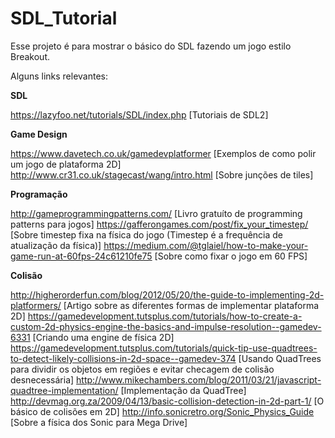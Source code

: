 # SDL_Tutorial

Esse projeto é para mostrar o básico do SDL fazendo um jogo estilo Breakout.

Alguns links relevantes:

**SDL**

https://lazyfoo.net/tutorials/SDL/index.php [Tutoriais de SDL2]

**Game Design**

https://www.davetech.co.uk/gamedevplatformer [Exemplos de como polir um jogo de plataforma 2D]
http://www.cr31.co.uk/stagecast/wang/intro.html [Sobre junções de tiles]

**Programação**

http://gameprogrammingpatterns.com/ [Livro gratuíto de programming patterns para jogos]
https://gafferongames.com/post/fix_your_timestep/ [Sobre timestep fixa na física do jogo (Timestep é a frequência de atualização da física)]
https://medium.com/@tglaiel/how-to-make-your-game-run-at-60fps-24c61210fe75 [Sobre como fixar o jogo em 60 FPS]

**Colisão**

http://higherorderfun.com/blog/2012/05/20/the-guide-to-implementing-2d-platformers/ [Artigo sobre as diferentes formas de implementar plataforma 2D]
https://gamedevelopment.tutsplus.com/tutorials/how-to-create-a-custom-2d-physics-engine-the-basics-and-impulse-resolution--gamedev-6331 [Criando uma engine de física 2D]
https://gamedevelopment.tutsplus.com/tutorials/quick-tip-use-quadtrees-to-detect-likely-collisions-in-2d-space--gamedev-374 [Usando QuadTrees para dividir os objetos em regiões e evitar checagem de colisão desnecessária]
http://www.mikechambers.com/blog/2011/03/21/javascript-quadtree-implementation/ [Implementação da QuadTree]
http://devmag.org.za/2009/04/13/basic-collision-detection-in-2d-part-1/ [O básico de colisões em 2D]
http://info.sonicretro.org/Sonic_Physics_Guide [Sobre a física dos Sonic para Mega Drive]
